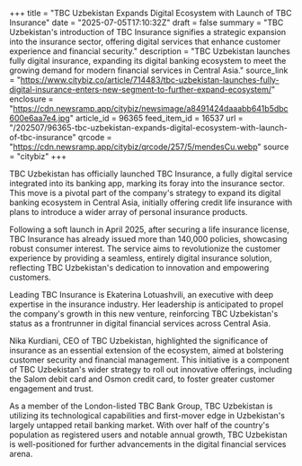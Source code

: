 +++
title = "TBC Uzbekistan Expands Digital Ecosystem with Launch of TBC Insurance"
date = "2025-07-05T17:10:32Z"
draft = false
summary = "TBC Uzbekistan's introduction of TBC Insurance signifies a strategic expansion into the insurance sector, offering digital services that enhance customer experience and financial security."
description = "TBC Uzbekistan launches fully digital insurance, expanding its digital banking ecosystem to meet the growing demand for modern financial services in Central Asia."
source_link = "https://www.citybiz.co/article/714483/tbc-uzbekistan-launches-fully-digital-insurance-enters-new-segment-to-further-expand-ecosystem/"
enclosure = "https://cdn.newsramp.app/citybiz/newsimage/a8491424daaabb641b5dbc600e6aa7e4.jpg"
article_id = 96365
feed_item_id = 16537
url = "/202507/96365-tbc-uzbekistan-expands-digital-ecosystem-with-launch-of-tbc-insurance"
qrcode = "https://cdn.newsramp.app/citybiz/qrcode/257/5/mendesCu.webp"
source = "citybiz"
+++

<p>TBC Uzbekistan has officially launched TBC Insurance, a fully digital service integrated into its banking app, marking its foray into the insurance sector. This move is a pivotal part of the company's strategy to expand its digital banking ecosystem in Central Asia, initially offering credit life insurance with plans to introduce a wider array of personal insurance products.</p><p>Following a soft launch in April 2025, after securing a life insurance license, TBC Insurance has already issued more than 140,000 policies, showcasing robust consumer interest. The service aims to revolutionize the customer experience by providing a seamless, entirely digital insurance solution, reflecting TBC Uzbekistan's dedication to innovation and empowering customers.</p><p>Leading TBC Insurance is Ekaterina Lotuashvili, an executive with deep expertise in the insurance industry. Her leadership is anticipated to propel the company's growth in this new venture, reinforcing TBC Uzbekistan's status as a frontrunner in digital financial services across Central Asia.</p><p>Nika Kurdiani, CEO of TBC Uzbekistan, highlighted the significance of insurance as an essential extension of the ecosystem, aimed at bolstering customer security and financial management. This initiative is a component of TBC Uzbekistan's wider strategy to roll out innovative offerings, including the Salom debit card and Osmon credit card, to foster greater customer engagement and trust.</p><p>As a member of the London-listed TBC Bank Group, TBC Uzbekistan is utilizing its technological capabilities and first-mover edge in Uzbekistan's largely untapped retail banking market. With over half of the country's population as registered users and notable annual growth, TBC Uzbekistan is well-positioned for further advancements in the digital financial services arena.</p>